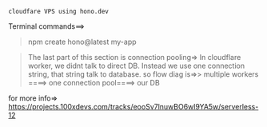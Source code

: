 ```
cloudfare VPS using hono.dev
```
Terminal commands==>
> npm create hono@latest my-app

>
>The last part of this section is
connection pooling=> In cloudflare worker, we didnt talk to direct DB.
Instead we use one connection string, that string talk to database.
so flow diag is=>>
> multiple workers ====> one connection pool====> our DB

for more info=>
https://projects.100xdevs.com/tracks/eooSv7lnuwBO6wl9YA5w/serverless-12
